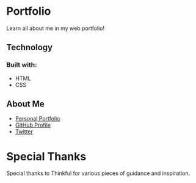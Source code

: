 # Portfolio
Learn all about me in my web portfolio!

## Technology

### Built with:
* HTML
* CSS

## About Me

* [Personal Portfolio](https://stephenengineer.github.io/portfolio/)
* [GitHub Profile](https://github.com/stephenengineer)
* [Twitter](https://twitter.com/StephenTchaou)

# Special Thanks

Special thanks to Thinkful for various pieces of guidance and inspiration.

